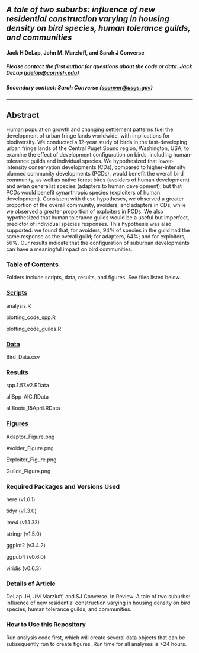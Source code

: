 ## *A tale of two suburbs: influence of new residential construction varying in housing density on bird species, human tolerance guilds, and communities*

#### Jack H DeLap, John M. Marzluff, and Sarah J Converse 

##### Please contact the first author for questions about the code or data: Jack DeLap (jdelap@cornish.edu)
##### Secondary contact: Sarah Converse (sconver@usgs.gov)

_______________________________________________________________________________________

## Abstract

Human population growth and changing settlement patterns fuel the development of urban fringe lands worldwide, with implications for biodiversity. We conducted a 12-year study of birds in the fast-developing urban fringe lands of the Central Puget Sound region, Washington, USA, to examine the effect of development configuration on birds, including human-tolerance guilds and individual species. We hypothesized that lower-intensity conservation developments (CDs), compared to higher-intensity planned community developments (PCDs), would benefit the overall bird community, as well as native forest birds (avoiders of human development) and avian generalist species (adapters to human development), but that PCDs would benefit synanthropic species (exploiters of human development). Consistent with these hypotheses, we observed a greater proportion of the overall community, avoiders, and adapters in CDs, while we observed a greater proportion of exploiters in PCDs. We also hypothesized that human tolerance guilds would be a useful but imperfect, predictor of individual species responses. This hypothesis was also supported: we found that, for avoiders, 94% of species in the guild had the same response as the overall guild; for adapters, 64%; and for exploiters, 56%. Our results indicate that the configuration of suburban developments can have a meaningful impact on bird communities.

### Table of Contents 

Folders include scripts, data, results, and figures. See files listed below. 

### [Scripts](./scripts)

analysis.R

plotting_code_spp.R

plotting_code_guilds.R
 
### [Data](./data) 

Bird_Data.csv

### [Results](./results)

spp.1.57.v2.RData

allSpp_AIC.RData

allBoots_15April.RData


### [Figures](./figures)

Adaptor_Figure.png

Avoider_Figure.png

Exploiter_Figure.png

Guilds_Figure.png

### Required Packages and Versions Used 

here (v1.0.1)

tidyr (v1.3.0)

lme4 (v1.1.33)

stringr (v1.5.0)

ggplot2 (v3.4.2)

ggpub4 (v0.6.0)

viridis (v0.6.3)


### Details of Article 

DeLap JH, JM Marzluff, and SJ Converse. In Review. A tale of two suburbs: influence of new residential construction varying in housing density on bird species, human tolerance guilds, and communities. 

### How to Use this Repository 

Run analysis code first, which will create several data objects that can be subsequently run to create figures. Run time for all analyses is >24 hours. 